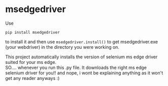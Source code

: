 # msedgedriver

Use 
```
pip install msedgedriver
```
to install it
and then use ```msedgedriver.install()``` to get msedgedriver.exe (your webdriver) in the directory you were working on.

This project automatically installs the version of selenium ms edge driver suited for your ms edge.  
SO.... whenever you run this .py file. It downloads the right ms edge selenium driver for you!! and nope, i wont be explaining anything as it won't get any reader anyways :) 


